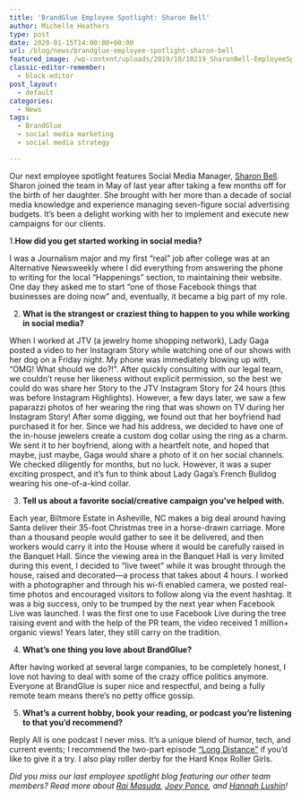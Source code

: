 ```yaml
---
title: 'BrandGlue Employee Spotlight: Sharon Bell'
author: Michelle Heathers
type: post
date: 2020-01-15T14:00:00+00:00
url: /blog/news/brandglue-employee-spotlight-sharon-bell
featured_image: /wp-content/uploads/2019/10/10219_SharonBell-EmployeeSpotlight_BG.jpg
classic-editor-remember:
  - block-editor
post_layout:
  - default
categories:
  - News
tags:
  - BrandGlue
  - social media marketing
  - social media strategy

---
```

Our next employee spotlight features Social Media Manager, [Sharon Bell][1]. Sharon joined the team in May of last year after taking a few months off for the birth of her daughter. She brought with her more than a decade of social media knowledge and experience managing seven-figure social advertising budgets. It’s been a delight working with her to implement and execute new campaigns for our clients. 

1.**How did you get started working in social media?**

I was a Journalism major and my first “real” job after college was at an Alternative Newsweekly where I did everything from answering the phone to writing for the local “Happenings” section, to maintaining their website. One day they asked me to start “one of those Facebook things that businesses are doing now” and, eventually, it became a big part of my role.&nbsp;

2. **What is the strangest or craziest thing to happen to you while working in social media?**

When I worked at JTV (a jewelry home shopping network), Lady Gaga posted a video to her Instagram Story while watching one of our shows with her dog on a Friday night. My phone was immediately blowing up with, “OMG! What should we do?!”. After quickly consulting with our legal team, we couldn’t reuse her likeness without explicit permission, so the best we could do was share her Story to the JTV Instagram Story for 24 hours (this was before Instagram Highlights). However, a few days later, we saw a few paparazzi photos of her wearing the ring that was shown on TV during her Instagram Story! After some digging, we found out that her boyfriend had purchased it for her. Since we had his address, we decided to have one of the in-house jewelers create a custom dog collar using the ring as a charm. We sent it to her boyfriend, along with a heartfelt note, and hoped that maybe, just maybe, Gaga would share a photo of it on her social channels. We checked diligently for months, but no luck. However, it was a super exciting prospect, and it’s fun to think about Lady Gaga’s French Bulldog wearing his one-of-a-kind collar.&nbsp;

3. **Tell us about a favorite social/creative campaign you&#8217;ve helped with.**&nbsp;

Each year, Biltmore Estate in Asheville, NC makes a big deal around having Santa deliver their 35-foot Christmas tree in a horse-drawn carriage. More than a thousand people would gather to see it be delivered, and then workers would carry it into the House where it would be carefully raised in the Banquet Hall. Since the viewing area in the Banquet Hall is very limited during this event, I decided to “live tweet” while it was brought through the house, raised and decorated—a process that takes about 4 hours. I worked with a photographer and through his wi-fi enabled camera, we posted real-time photos and encouraged visitors to follow along via the event hashtag. It was a big success, only to be trumped by the next year when Facebook Live was launched. I was the first one to use Facebook Live during the tree raising event and with the help of the PR team, the video received 1 million+ organic views! Years later, they still carry on the tradition.

4. **What&#8217;s one thing you love about BrandGlue?**

After having worked at several large companies, to be completely honest, I love not having to deal with some of the crazy office politics anymore. Everyone at BrandGlue is super nice and respectful, and being a fully remote team means there’s no petty office gossip.&nbsp;

5. **What&#8217;s a current hobby, book your reading, or podcast you&#8217;re listening to that you&#8217;d recommend?**

Reply All is one podcast I never miss. It’s a unique blend of humor, tech, and current events; I recommend the two-part episode [“Long Distance”][2] if you’d like to give it a try. I also play roller derby for the Hard Knox Roller Girls.

_Did you miss our last employee spotlight blog featuring our other team members? Read more about_ [_Rai Masuda_][3]_,_ [_Joey Ponce_][4]_, and_ [_Hannah Lushin_][5]_!_

 [1]: https://www.linkedin.com/in/sharonmbell/
 [2]: https://gimletmedia.com/shows/reply-all/6nh3wk
 [3]: http://localhost/brandglue/old-website/blog/news/brandglue-employee-spotlight-rai-masuda
 [4]: http://localhost/brandglue/old-website/blog/news/brandglue-employee-spotlight-joey-ponce
 [5]: http://localhost/brandglue/old-website/blog/news/brandglue-employee-spotlight-hannah-lushin